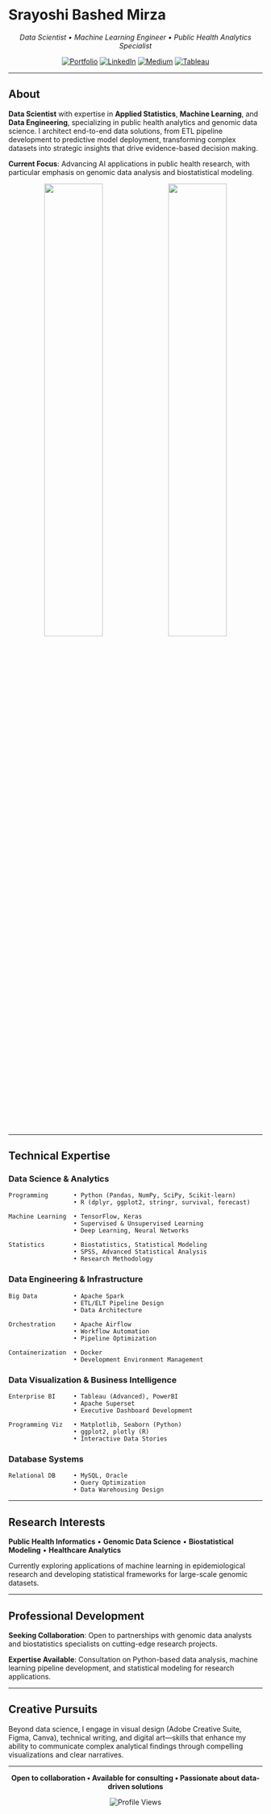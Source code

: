 # Srayoshi Bashed Mirza

<div align="center">

*Data Scientist • Machine Learning Engineer • Public Health Analytics Specialist*

[![Portfolio](https://img.shields.io/badge/Portfolio-Visit-blue?style=flat-square&logo=firefox)](https://srayoshimirza.netlify.app) 
[![LinkedIn](https://img.shields.io/badge/LinkedIn-Connect-0077B5?style=flat-square&logo=linkedin)](https://www.linkedin.com/in/srayoshi-mirza/)
[![Medium](https://img.shields.io/badge/Medium-Follow-12100E?style=flat-square&logo=medium)](https://medium.com/@srayoshimirza)
[![Tableau](https://img.shields.io/badge/Tableau-Portfolio-E97627?style=flat-square&logo=tableau)](https://public.tableau.com/app/profile/srayoshi.mirza)

</div>

---

## About

**Data Scientist** with expertise in **Applied Statistics**, **Machine Learning**, and **Data Engineering**, specializing in public health analytics and genomic data science. I architect end-to-end data solutions, from ETL pipeline development to predictive model deployment, transforming complex datasets into strategic insights that drive evidence-based decision making.

**Current Focus**: Advancing AI applications in public health research, with particular emphasis on genomic data analysis and biostatistical modeling.

<div align="center">
<img src="https://github-readme-stats.vercel.app/api?username=Srayoshi-Mirza&show_icons=true&theme=default&include_all_commits=true&count_private=true&hide_border=true" width="48%" />
<img src="https://github-readme-stats.vercel.app/api/top-langs/?username=Srayoshi-Mirza&layout=compact&langs_count=8&theme=default&hide_border=true&exclude_repo=frintter,kingburger" width="48%" />
</div>

---

## Technical Expertise

### **Data Science & Analytics**
```
Programming       • Python (Pandas, NumPy, SciPy, Scikit-learn)
                  • R (dplyr, ggplot2, stringr, survival, forecast)

Machine Learning  • TensorFlow, Keras
                  • Supervised & Unsupervised Learning
                  • Deep Learning, Neural Networks

Statistics        • Biostatistics, Statistical Modeling
                  • SPSS, Advanced Statistical Analysis
                  • Research Methodology
```

### **Data Engineering & Infrastructure**
```
Big Data          • Apache Spark
                  • ETL/ELT Pipeline Design
                  • Data Architecture

Orchestration     • Apache Airflow
                  • Workflow Automation
                  • Pipeline Optimization

Containerization  • Docker
                  • Development Environment Management
```

### **Data Visualization & Business Intelligence**
```
Enterprise BI     • Tableau (Advanced), PowerBI
                  • Apache Superset
                  • Executive Dashboard Development

Programming Viz   • Matplotlib, Seaborn (Python)
                  • ggplot2, plotly (R)
                  • Interactive Data Stories
```

### **Database Systems**
```
Relational DB     • MySQL, Oracle
                  • Query Optimization
                  • Data Warehousing Design
```

---

## Research Interests

**Public Health Informatics** • **Genomic Data Science** • **Biostatistical Modeling** • **Healthcare Analytics**

Currently exploring applications of machine learning in epidemiological research and developing statistical frameworks for large-scale genomic datasets.

---

## Professional Development

**Seeking Collaboration**: Open to partnerships with genomic data analysts and biostatistics specialists on cutting-edge research projects.

**Expertise Available**: Consultation on Python-based data analysis, machine learning pipeline development, and statistical modeling for research applications.

---

## Creative Pursuits

Beyond data science, I engage in visual design (Adobe Creative Suite, Figma, Canva), technical writing, and digital art—skills that enhance my ability to communicate complex analytical findings through compelling visualizations and clear narratives.

---

<div align="center">

**Open to collaboration • Available for consulting • Passionate about data-driven solutions**

![Profile Views](https://komarev.com/ghpvc/?username=Srayoshi-Mirza&color=grey&style=flat-square&label=Profile+Views)

</div>
